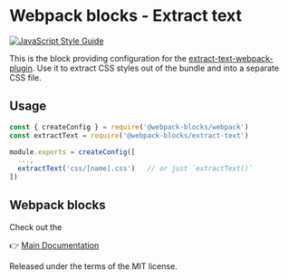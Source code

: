 # Webpack blocks - Extract text

[![JavaScript Style Guide](https://img.shields.io/badge/code%20style-standard-brightgreen.svg)](http://standardjs.com/)

This is the block providing configuration for the [extract-text-webpack-plugin](https://github.com/webpack/extract-text-webpack-plugin). Use it to extract CSS styles out of the bundle and into a separate CSS file.


## Usage

```js
const { createConfig } = require('@webpack-blocks/webpack')
const extractText = require('@webpack-blocks/extract-text')

module.exports = createConfig([
  ...,
  extractText('css/[name].css')   // or just `extractText()`
])
```


## Webpack blocks

Check out the

👉 [Main Documentation](https://github.com/andywer/webpack-blocks)

Released under the terms of the MIT license.

